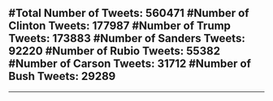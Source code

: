 #Total Number of Tweets: 560471 
#Number of Clinton Tweets: 177987
#Number of Trump Tweets: 173883
#Number of Sanders Tweets: 92220
#Number of Rubio Tweets: 55382
#Number of Carson Tweets: 31712
#Number of Bush Tweets: 29289
---
---
